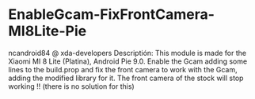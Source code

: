 # EnableGcam-FixFrontCamera-MI8Lite-Pie
ncandroid84 @ xda-developers
Descriptión:
This module is made for the Xiaomi MI 8 Lite (Platina), Android Pie 9.0. Enable the Gcam adding some lines to the build.prop and fix the front camera to work with the Gcam, adding the modified library for it.
The front camera of the stock will stop working !! (there is no solution for this)
